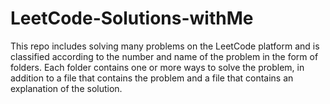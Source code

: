 # LeetCode-Solutions-withMe
This repo includes solving many problems on the LeetCode platform and is classified according to the number and name of the problem in the form of folders. Each folder contains one or more ways to solve the problem, in addition to a file that contains the problem and a file that contains an explanation of the solution.
